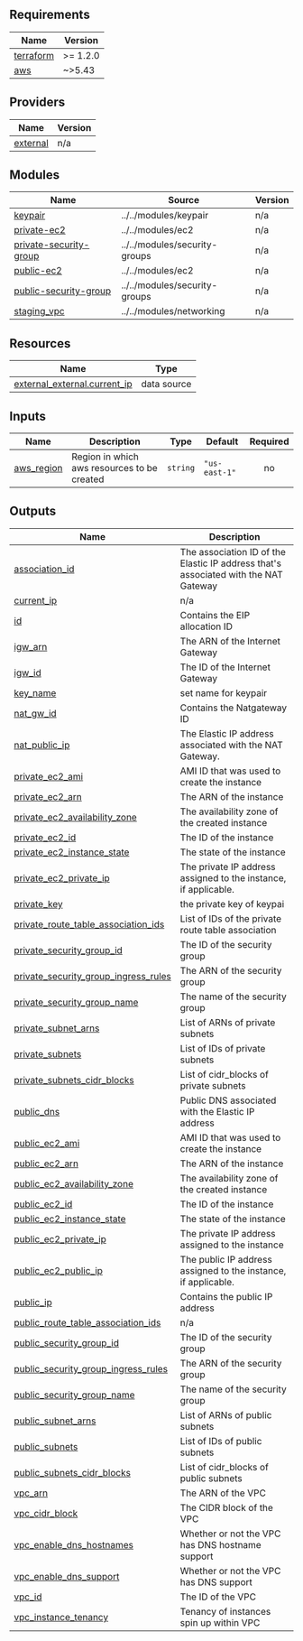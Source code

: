 ## Requirements

| Name | Version |
|------|---------|
| <a name="requirement_terraform"></a> [terraform](#requirement\_terraform) | >= 1.2.0 |
| <a name="requirement_aws"></a> [aws](#requirement\_aws) | ~>5.43 |

## Providers

| Name | Version |
|------|---------|
| <a name="provider_external"></a> [external](#provider\_external) | n/a |

## Modules

| Name | Source | Version |
|------|--------|---------|
| <a name="module_keypair"></a> [keypair](#module\_keypair) | ../../modules/keypair | n/a |
| <a name="module_private-ec2"></a> [private-ec2](#module\_private-ec2) | ../../modules/ec2 | n/a |
| <a name="module_private-security-group"></a> [private-security-group](#module\_private-security-group) | ../../modules/security-groups | n/a |
| <a name="module_public-ec2"></a> [public-ec2](#module\_public-ec2) | ../../modules/ec2 | n/a |
| <a name="module_public-security-group"></a> [public-security-group](#module\_public-security-group) | ../../modules/security-groups | n/a |
| <a name="module_staging_vpc"></a> [staging\_vpc](#module\_staging\_vpc) | ../../modules/networking | n/a |

## Resources

| Name | Type |
|------|------|
| [external_external.current_ip](https://registry.terraform.io/providers/hashicorp/external/latest/docs/data-sources/external) | data source |

## Inputs

| Name | Description | Type | Default | Required |
|------|-------------|------|---------|:--------:|
| <a name="input_aws_region"></a> [aws\_region](#input\_aws\_region) | Region in which aws resources to be created | `string` | `"us-east-1"` | no |

## Outputs

| Name | Description |
|------|-------------|
| <a name="output_association_id"></a> [association\_id](#output\_association\_id) | The association ID of the Elastic IP address that's associated with the NAT Gateway |
| <a name="output_current_ip"></a> [current\_ip](#output\_current\_ip) | n/a |
| <a name="output_id"></a> [id](#output\_id) | Contains the EIP allocation ID |
| <a name="output_igw_arn"></a> [igw\_arn](#output\_igw\_arn) | The ARN of the Internet Gateway |
| <a name="output_igw_id"></a> [igw\_id](#output\_igw\_id) | The ID of the Internet Gateway |
| <a name="output_key_name"></a> [key\_name](#output\_key\_name) | set name for keypair |
| <a name="output_nat_gw_id"></a> [nat\_gw\_id](#output\_nat\_gw\_id) | Contains the Natgateway ID |
| <a name="output_nat_public_ip"></a> [nat\_public\_ip](#output\_nat\_public\_ip) | The Elastic IP address associated with the NAT Gateway. |
| <a name="output_private_ec2_ami"></a> [private\_ec2\_ami](#output\_private\_ec2\_ami) | AMI ID that was used to create the instance |
| <a name="output_private_ec2_arn"></a> [private\_ec2\_arn](#output\_private\_ec2\_arn) | The ARN of the instance |
| <a name="output_private_ec2_availability_zone"></a> [private\_ec2\_availability\_zone](#output\_private\_ec2\_availability\_zone) | The availability zone of the created instance |
| <a name="output_private_ec2_id"></a> [private\_ec2\_id](#output\_private\_ec2\_id) | The ID of the instance |
| <a name="output_private_ec2_instance_state"></a> [private\_ec2\_instance\_state](#output\_private\_ec2\_instance\_state) | The state of the instance |
| <a name="output_private_ec2_private_ip"></a> [private\_ec2\_private\_ip](#output\_private\_ec2\_private\_ip) | The private IP address assigned to the instance, if applicable. |
| <a name="output_private_key"></a> [private\_key](#output\_private\_key) | the private key of keypai |
| <a name="output_private_route_table_association_ids"></a> [private\_route\_table\_association\_ids](#output\_private\_route\_table\_association\_ids) | List of IDs of the private route table association |
| <a name="output_private_security_group_id"></a> [private\_security\_group\_id](#output\_private\_security\_group\_id) | The ID of the security group |
| <a name="output_private_security_group_ingress_rules"></a> [private\_security\_group\_ingress\_rules](#output\_private\_security\_group\_ingress\_rules) | The ARN of the security group |
| <a name="output_private_security_group_name"></a> [private\_security\_group\_name](#output\_private\_security\_group\_name) | The name of the security group |
| <a name="output_private_subnet_arns"></a> [private\_subnet\_arns](#output\_private\_subnet\_arns) | List of ARNs of private subnets |
| <a name="output_private_subnets"></a> [private\_subnets](#output\_private\_subnets) | List of IDs of private subnets |
| <a name="output_private_subnets_cidr_blocks"></a> [private\_subnets\_cidr\_blocks](#output\_private\_subnets\_cidr\_blocks) | List of cidr\_blocks of private subnets |
| <a name="output_public_dns"></a> [public\_dns](#output\_public\_dns) | Public DNS associated with the Elastic IP address |
| <a name="output_public_ec2_ami"></a> [public\_ec2\_ami](#output\_public\_ec2\_ami) | AMI ID that was used to create the instance |
| <a name="output_public_ec2_arn"></a> [public\_ec2\_arn](#output\_public\_ec2\_arn) | The ARN of the instance |
| <a name="output_public_ec2_availability_zone"></a> [public\_ec2\_availability\_zone](#output\_public\_ec2\_availability\_zone) | The availability zone of the created instance |
| <a name="output_public_ec2_id"></a> [public\_ec2\_id](#output\_public\_ec2\_id) | The ID of the instance |
| <a name="output_public_ec2_instance_state"></a> [public\_ec2\_instance\_state](#output\_public\_ec2\_instance\_state) | The state of the instance |
| <a name="output_public_ec2_private_ip"></a> [public\_ec2\_private\_ip](#output\_public\_ec2\_private\_ip) | The private IP address assigned to the instance |
| <a name="output_public_ec2_public_ip"></a> [public\_ec2\_public\_ip](#output\_public\_ec2\_public\_ip) | The public IP address assigned to the instance, if applicable. |
| <a name="output_public_ip"></a> [public\_ip](#output\_public\_ip) | Contains the public IP address |
| <a name="output_public_route_table_association_ids"></a> [public\_route\_table\_association\_ids](#output\_public\_route\_table\_association\_ids) | n/a |
| <a name="output_public_security_group_id"></a> [public\_security\_group\_id](#output\_public\_security\_group\_id) | The ID of the security group |
| <a name="output_public_security_group_ingress_rules"></a> [public\_security\_group\_ingress\_rules](#output\_public\_security\_group\_ingress\_rules) | The ARN of the security group |
| <a name="output_public_security_group_name"></a> [public\_security\_group\_name](#output\_public\_security\_group\_name) | The name of the security group |
| <a name="output_public_subnet_arns"></a> [public\_subnet\_arns](#output\_public\_subnet\_arns) | List of ARNs of public subnets |
| <a name="output_public_subnets"></a> [public\_subnets](#output\_public\_subnets) | List of IDs of public subnets |
| <a name="output_public_subnets_cidr_blocks"></a> [public\_subnets\_cidr\_blocks](#output\_public\_subnets\_cidr\_blocks) | List of cidr\_blocks of public subnets |
| <a name="output_vpc_arn"></a> [vpc\_arn](#output\_vpc\_arn) | The ARN of the VPC |
| <a name="output_vpc_cidr_block"></a> [vpc\_cidr\_block](#output\_vpc\_cidr\_block) | The CIDR block of the VPC |
| <a name="output_vpc_enable_dns_hostnames"></a> [vpc\_enable\_dns\_hostnames](#output\_vpc\_enable\_dns\_hostnames) | Whether or not the VPC has DNS hostname support |
| <a name="output_vpc_enable_dns_support"></a> [vpc\_enable\_dns\_support](#output\_vpc\_enable\_dns\_support) | Whether or not the VPC has DNS support |
| <a name="output_vpc_id"></a> [vpc\_id](#output\_vpc\_id) | The ID of the VPC |
| <a name="output_vpc_instance_tenancy"></a> [vpc\_instance\_tenancy](#output\_vpc\_instance\_tenancy) | Tenancy of instances spin up within VPC |

